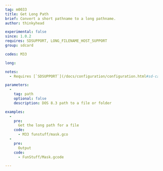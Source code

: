 ```yaml
---
tag: m0033
title: Get Long Path
brief: Convert a short pathname to a long pathname.
author: thinkyhead

experimental: false
since: 1.0.2
requires: SDSUPPORT, LONG_FILENAME_HOST_SUPPORT
group: sdcard

codes: M33

long:

notes:
  - Requires [`SDSUPPORT`](/docs/configuration/configuration.html#sd-card) and `LONG_FILENAME_HOST_SUPPORT`

parameters:
  -
    tag: path
    optional: false
    description: DOS 8.3 path to a file or folder

examples:
  -
    pre:
      Get the long path for a file
    code:
      - M33 funstuff/mask.gco
  -
    pre:
      Output
    code:
      - FunStuff/Mask.gcode

---
```

